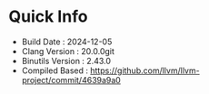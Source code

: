 # Quick Info
* Build Date : 2024-12-05
* Clang Version : 20.0.0git
* Binutils Version : 2.43.0
* Compiled Based : https://github.com/llvm/llvm-project/commit/4639a9a0
